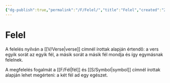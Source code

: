 ```yaml
---
{"dg-publish":true,"permalink":"/F/Felel/","title":"Felel","created":"2024-02-14T23:36","updated":"2024-02-16T14:29"}
---
```



# Felel

A felelés nyilván a [[V/Verse\|verse]] címnél írottak alapján értendő: a vers egyik sorát az egyik fél, a másik sorát a másik fél mondja és így egymásnak felelnek.  

A megfelelés fogalmát a [[F/Fél\|fél]] és [[S/Symbol\|symbol]] címnél írottak alapján lehet megérteni: a két fél ad egy egészet.  